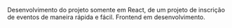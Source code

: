 Desenvolvimento do projeto somente em React, de um projeto de inscrição de eventos de maneira rápida e fácil. Frontend em desenvolvimento.

